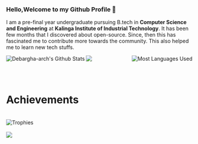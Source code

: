 ### Hello,Welcome to my Github Profile 👋

I am a pre-final year undergraduate pursuing B.tech in <b>Computer Science and Engineering</b> at <b>Kalinga Institute of Industrial Technology</b>. It has been few months that I discovered about open-source. Since, then this has fascinated me to contribute more towards the community. This also helped me to learn new tech stuffs. 

<img align="left" alt="Debargha-arch's Github Stats" src="https://github-readme-stats.vercel.app/api?username=Debargha-arch&show_icons=true&theme=tokyonight" />

<img align="right" alt="Most Languages Used" src="https://github-readme-stats.vercel.app/api/top-langs/?username=Debargha-arch&theme=yeblu" />
<img src="https://github-readme-streak-stats.herokuapp.com/?user=Debargha-arch&theme=nightowl&currStreakNum=2FD3EB&fire=pink&sideLabels=F00" />

<br><br>
# Achievements
<br />
<img align="bottom" alt="Trophies" src="https://github-profile-trophy.vercel.app/?username=Debargha-arch" />
<br><br>
<img src="https://komarev.com/ghpvc/?username=Debargha-arch&label=PROFILE+VISITS" />

